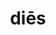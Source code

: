 ---
title: diēs
meaning: day
ch: five
pos: nounfifth
genitive: diēī
abbgender: m.
abbgender2: masc.
gender: masculine
declension: fifth
derivative: diurnal
mt: yes
mt5thru7: yes
---